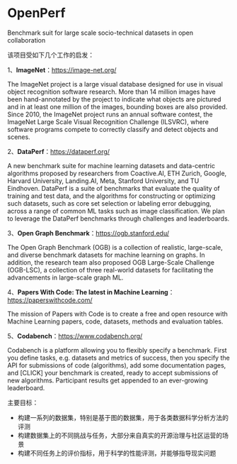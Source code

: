 # OpenPerf
Benchmark suit for large scale socio-technical datasets in open collaboration

该项目受如下几个工作的启发：

1、**ImageNet**：https://image-net.org/

The ImageNet project is a large visual database designed for use in visual object recognition software research. More than 14 million images have been hand-annotated by the project to indicate what objects are pictured and in at least one million of the images, bounding boxes are also provided. Since 2010, the ImageNet project runs an annual software contest, the ImageNet Large Scale Visual Recognition Challenge (ILSVRC), where software programs compete to correctly classify and detect objects and scenes.

2、**DataPerf**：https://dataperf.org/

A new benchmark suite for machine learning datasets and data-centric algorithms proposed by researchers from Coactive.AI, ETH Zurich, Google, Harvard University, Landing.AI, Meta, Stanford University, and TU Eindhoven. DataPerf is a suite of benchmarks that evaluate the quality of training and test data, and the algorithms for constructing or optimizing such datasets, such as core set selection or labeling error debugging, across a range of common ML tasks such as image classification. We plan to leverage the DataPerf benchmarks through challenges and leaderboards.

3、**Open Graph Benchmark**：https://ogb.stanford.edu/

The Open Graph Benchmark (OGB) is a collection of realistic, large-scale, and diverse benchmark datasets for machine learning on graphs. In addition, the research team also proposed OGB Large-Scale Challenge (OGB-LSC), a collection of three real-world datasets for facilitating the advancements in large-scale graph ML.

4、**Papers With Code: The latest in Machine Learning**：https://paperswithcode.com/

The mission of Papers with Code is to create a free and open resource with Machine Learning papers, code, datasets, methods and evaluation tables.

5、**Codabench**：https://www.codabench.org/

Codabench is a platform allowing you to flexibly specify a benchmark. First you define tasks, e.g. datasets and metrics of success, then you specify the API for submissions of code (algorithms), add some documentation pages, and [CLICK] your benchmark is created, ready to accept submissions of new algorithms. Participant results get appended to an ever-growing leaderboard.

主要目标：
- 构建一系列的数据集，特别是基于图的数据集，用于各类数据科学分析方法的评测
- 构建数据集上的不同挑战与任务，大部分来自真实的开源治理与社区运营的场景
- 构建不同任务上的评价指标，用于科学的性能评测，并能够指导现实问题


